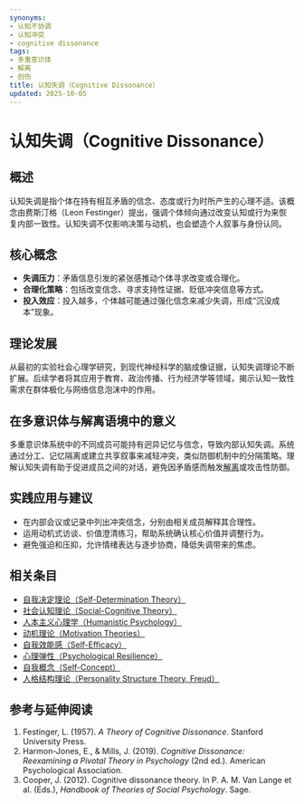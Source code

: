 ```yaml
---
synonyms:
- 认知不协调
- 认知冲突
- cognitive dissonance
tags:
- 多重意识体
- 解离
- 创伤
title: 认知失调（Cognitive Dissonance）
updated: 2025-10-05
---
```


# 认知失调（Cognitive Dissonance）

## 概述

认知失调是指个体在持有相互矛盾的信念、态度或行为时所产生的心理不适。该概念由费斯汀格（Leon Festinger）提出，强调个体倾向通过改变认知或行为来恢复内部一致性。认知失调不仅影响决策与动机，也会塑造个人叙事与身份认同。

## 核心概念

- **失调压力**：矛盾信息引发的紧张感推动个体寻求改变或合理化。
- **合理化策略**：包括改变信念、寻求支持性证据、贬低冲突信息等方式。
- **投入效应**：投入越多，个体越可能通过强化信念来减少失调，形成“沉没成本”现象。

## 理论发展

从最初的实验社会心理学研究，到现代神经科学的脑成像证据，认知失调理论不断扩展。后续学者将其应用于教育、政治传播、行为经济学等领域，揭示认知一致性需求在群体极化与网络信息泡沫中的作用。

## 在多意识体与解离语境中的意义

多重意识体系统中的不同成员可能持有迥异记忆与信念，导致内部认知失调。系统通过分工、记忆隔离或建立共享叙事来减轻冲突，类似防御机制中的分隔策略。理解认知失调有助于促进成员之间的对话，避免因矛盾感而触发[解离](entries/Dissociation.md)或攻击性防御。

## 实践应用与建议

- 在内部会议或记录中列出冲突信念，分别由相关成员解释其合理性。
- 运用动机式访谈、价值澄清练习，帮助系统确认核心价值并调整行为。
- 避免强迫和压抑，允许情绪表达与逐步协商，降低失调带来的焦虑。

## 相关条目

- [自我决定理论（Self-Determination Theory）](/entries/Self-Determination-Theory.md)
- [社会认知理论（Social-Cognitive Theory）](/entries/Social-Cognitive-Theory.md)
- [人本主义心理学（Humanistic Psychology）](/entries/Humanistic-Psychology.md)
- [动机理论（Motivation Theories）](/entries/Motivation-Theories.md)
- [自我效能感（Self-Efficacy）](/entries/Self-Efficacy.md)
- [心理弹性（Psychological Resilience）](/entries/Psychological-Resilience.md)
- [自我概念（Self-Concept）](/entries/Self-Concept.md)
- [人格结构理论（Personality Structure Theory, Freud）](/entries/Personality-Structure-Theory.md)

## 参考与延伸阅读

1. Festinger, L. (1957). *A Theory of Cognitive Dissonance*. Stanford University Press.
2. Harmon-Jones, E., & Mills, J. (2019). *Cognitive Dissonance: Reexamining a Pivotal Theory in Psychology* (2nd ed.). American Psychological Association.
3. Cooper, J. (2012). Cognitive dissonance theory. In P. A. M. Van Lange et al. (Eds.), *Handbook of Theories of Social Psychology*. Sage.
